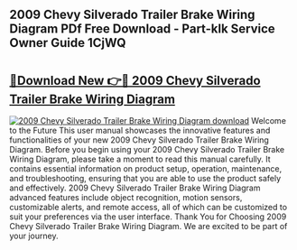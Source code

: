 ## 2009 Chevy Silverado Trailer Brake Wiring Diagram PDf Free Download - Part-klk Service Owner Guide 1CjWQ

# <h2><a href="http://dfrwpd.blite.top/?on=2009+Chevy+Silverado+Trailer+Brake+Wiring+Diagram">🔗Download New 👉🔴 2009 Chevy Silverado Trailer Brake Wiring Diagram</a></h2>

[![2009 Chevy Silverado Trailer Brake Wiring Diagram download](https://i.imgur.com/lujVjoI.png)](http://dfrwpd.blite.top/?on=2009+Chevy+Silverado+Trailer+Brake+Wiring+Diagram)
Welcome to the Future This user manual showcases the innovative features and functionalities of your new 2009 Chevy Silverado Trailer Brake Wiring Diagram. Before you begin using your 2009 Chevy Silverado Trailer Brake Wiring Diagram, please take a moment to read this manual carefully. It contains essential information on product setup, operation, maintenance, and troubleshooting, ensuring that you are able to use the product safely and effectively. 2009 Chevy Silverado Trailer Brake Wiring Diagram advanced features include object recognition, motion sensors, customizable alerts, and remote access, all of which can be customized to suit your preferences via the user interface. Thank You for Choosing 2009 Chevy Silverado Trailer Brake Wiring Diagram. We are excited to be part of your journey.
